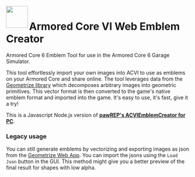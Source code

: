 <img align="left" width="60" height="60" src="./assets/icon.ico">

# Armored Core VI Web Emblem Creator

Armored Core 6 Emblem Tool for use in the Armored Core 6 Garage Simulator.

This tool effortlessly import your own images into ACVI to use as emblems on your Armored Core and share online. The tool leverages data from the [Geometrize library](https://github.com/Tw1ddle/geometrize-haxe) which decomposes arbitrary images into geometric primitives. This vector format is then converted to the game's native emblem format and imported into the game. It's easy to use, it's fast, give it a try!

This is a Javascript Node.js version of **[pawREP's ACVIEmblemCreator for PC](https://github.com/pawREP/ACVIEmblemCreator/releases/latest)**. 

### Legacy usage
  You can still generate emblems by vectorizing and exporting images as json from the [Geometrize Web App](https://www.samcodes.co.uk/project/geometrize-haxe-web/). You can import the jsons using the `Load Json` button in the GUI. This method might give you a better preview of the final result for shapes with low alpha. 

